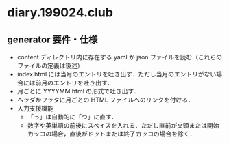 # diary.199024.club

## generator 要件・仕様
* content ディレクトリ内に存在する yaml か json ファイルを読む（これらのファイルの定義は後述）
* index.html には当月のエントリを吐き出す．ただし当月のエントリがない場合には前月のエントリを吐き出す．
* 月ごとに YYYYMM.html の形式で吐き出す．
* ヘッダかフッタに月ごとの HTML ファイルへのリンクを付ける．
* 入力支援機能
    * 「っ」は自動的に「つ」に直す．
    * 数字や英単語の前後にスペイスを入れる．ただし直前が文頭または開始カッコの場合，直後がドットまたは終了カッコの場合を除く．
